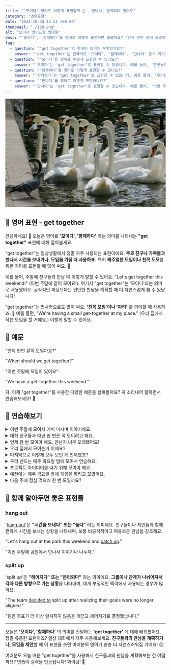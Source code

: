 ```yaml
---
title: "'모이다' 영어로 어떻게 표현할까 🥳 - 만나다, 함께하다 영어로"
category: "영어표현"
date: "2024-10-30 13:31 +09:00"
thumbnail: "./158.png"
alt: "모이다 영어표현 썸네일"
desc: "'모이다', '함께하다'를 영어로 어떻게 표현하면 좋을까요? '언제 한번 같이 모일까요?'와 '이번 주말에 모임이 있어요' 등을 영어로 표현하는 법을 배워봅시다. 다양한 예문을 통해서 연습하고 본인의 표현으로 만들어 보세요."
faq:
  - question: "'get together'의 한국어 의미는 무엇인가요?"
    answer: "'get together'는 한국어로 '모이다', '함께하다', '만나다' 등의 의미로 해석될 수 있습니다."
  - question: "'모이다'를 영어로 어떻게 표현할 수 있나요?"
    answer: "'모이다'는 'get together'로 표현할 수 있습니다. 예를 들어, '친구들과 모일 거야'는 'I'm going to get together with my friends'로 말할 수 있습니다."
  - question: "'함께하다'를 영어로 어떻게 표현할 수 있나요?"
    answer: "'함께하다'는 'get together'로 표현할 수 있습니다. 예를 들어, '우리는 항상 함께해'는 'We always get together'로 말할 수 있습니다."
  - question: "'만나다'를 영어로 어떻게 표현하나요?"
    answer: "'만나다'는 'get together'로 표현할 수 있습니다. 예를 들어, '이번 주말에 만날까?'는 'Shall we get together this weekend?'로 표현할 수 있습니다."
---
```


![물가에 모인 흰 백조들](./158-1.jpg)

## 🌟 영어 표현 - get together

안녕하세요! 👋 오늘은 영어로 **'모이다', '함께하다'** 라는 의미를 나타내는 **"get together"** 표현에 대해 알아볼게요.

"get together"는 일상생활에서 정말 자주 사용되는 표현이에요. **주로 친구나 가족들과 만나서 시간을 보내거나, 모임을 가질 때 사용하죠.** 특히 **캐주얼한 모임이나 친목 도모**를 위한 자리를 표현할 때 많이 써요. 🤗

예를 들어, 주말에 친구들과 만날 때 이렇게 말할 수 있어요. "Let's get together this weekend!" (이번 주말에 같이 모여요!). 여기서 "get together"는 '모이다'라는 의미로 사용됐어요. 공식적인 미팅보다는 편안한 만남을 계획할 때 더 자연스럽게 쓸 수 있답니다!

"get together"는 명사형으로도 많이 써요. **'친목 모임'이나 '파티'** 를 의미할 때 사용하죠. 🎉 예를 들면, "We're having a small get-together at my place." (우리 집에서 작은 모임을 할 거예요.) 이렇게 말할 수 있어요.

<script async src="https://pagead2.googlesyndication.com/pagead/js/adsbygoogle.js?client=ca-pub-1465612013356152"
     crossorigin="anonymous"></script>
<!-- engple-horizontal-ad -->

<ins class="adsbygoogle"
     style="display:block"
     data-ad-client="ca-pub-1465612013356152"
     data-ad-slot="2106896038"
     data-ad-format="auto"
     data-full-width-responsive="true"></ins>

<script>
     (adsbygoogle = window.adsbygoogle || []).push({});
</script>

## 📖 예문

"언제 한번 같이 모일까요?"

"When should we get together?"

"이번 주말에 모임이 있어요"

"We have a get-together this weekend."

자, 이제 "get together"를 사용한 다양한 예문을 살펴볼까요? 꼭 소리내어 말하면서 연습해보세요! 🚀

## 💬 연습해보기

<details>
<summary>이번 주말에 모여서 커피 마시며 이야기해요.</summary>
<span>Let's get together this weekend and <a href="/blog/in-english/021.catch-up-on/">catch up</a> over coffee.</span>
</details>

<details>
<summary>대학 친구들과 매년 한 번은 꼭 모이려고 해요.</summary>
<span>My old college friends and I <a href="/blog/in-english/117.try-to/">try to</a> get together <a href="/blog/in-english/167.at-least/">at least</a> once a year.</span>
</details>

<details>
<summary>언제 한 번 모여야 해요. 만난지 너무 오래됐어요!</summary>
<span>We should get together sometime. It's been ages!</span>
</details>

<details>
<summary>우리 집에서 모이는거 어때요?</summary>
<span>Why don't we get together at my place?</span>
</details>

<details>
<summary>마지막으로 이렇게 모두 모인 게 언제였죠?</summary>
<span>When was the last time all of us got together like this?</span>
</details>

<details>
<summary>우리 밴드는 매주 화요일 밤에 모여서 연습해요.</summary>
<span>My band gets together every Tuesday night to <a href="/blog/in-english/247.practice/">practice</a>.</span>
</details>

<details>
<summary>프로젝트 아이디어를 내기 위해 모여야 해요.</summary>
<span>We should get together and <a href="/blog/in-english/227.brainstorm/">brainstorm</a> some ideas for the project.</span>
</details>

<details>
<summary>예전에는 매주 금요일 밤에 게임을 하려고 모였어요.</summary>
<span>We <a href="/blog/in-english/143.used-to/">used to</a> get together every Friday night for game night.</span>
</details>

<details>
<summary>다음 주에 점심 먹으러 한 번 모일까요?</summary>
<span>Maybe we could get together for lunch sometime next week?</span>
</details>

## 🤝 함께 알아두면 좋은 표현들

### hang out

'[hang out](/blog/in-english/127.hang-out/)'은 **"시간을 보내다" 또는 "놀다"** 라는 의미예요. 친구들이나 지인들과 함께 편하게 시간을 보내는 상황을 나타내며, 보통 비공식적이고 여유로운 만남을 강조해요.

"Let's hang out at the park this weekend and [catch up](/blog/in-english/021.catch-up-on/)."

"이번 주말에 공원에서 만나서 이야기나 나누자."

### split up

'split up'은 **"헤어지다" 또는 "분리되다"** 라는 의미예요. **그룹이나 관계가 나뉘어져서 각자 다른 방향으로 가는 상황**을 나타내며, 대개 부정적인 맥락에서 사용되는 경우가 많아요.

"The team [decided to](/blog/in-english/062.decide-to/) split up after realizing their goals were no longer aligned."

"팀은 목표가 더 이상 일치하지 않음을 깨닫고 헤어지기로 결정했습니다."

---

오늘은 **'모이다', '함께하다'** 의 의미를 전달하는 **'get together'** 에 대해 배워봤어요. 정말 유용한 표현이죠? 일상 대화에서 자주 사용해보세요. **친구들과의 만남을 계획하거나, 모임을 제안**할 때 이 표현을 쓰면 여러분의 영어가 한층 더 자연스러워질 거예요! 😉

여러분도 오늘 배운 "get together"를 사용해서 친구들과의 만남을 계획해보는 건 어떨까요? 연습이 실력을 만든답니다! 화이팅! 💪

